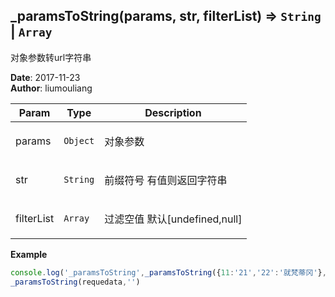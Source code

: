 ## \_paramsToString(params, str, filterList) ⇒ <code>String</code> \| <code>Array</code>
<p>对象参数转url字符串</p>

**Date**: 2017-11-23  
**Author**: liumouliang  

| Param | Type | Description |
| --- | --- | --- |
| params | <code>Object</code> | <p>对象参数</p> |
| str | <code>String</code> | <p>前缀符号 有值则返回字符串</p> |
| filterList | <code>Array</code> | <p>过滤空值 默认[undefined,null]</p> |

**Example**  
```javascript
console.log('_paramsToString',_paramsToString({11:'21','22':'就梵蒂冈'},''));_paramsToString(requedata,'')
```
